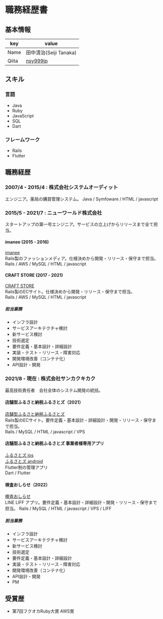 # 職務経歴書
## 基本情報
|key|value|
|---|-----|
|Name|田中清治(Seiji Tanaka)|
|Qiita|[nsy999jp](http://qiita.com/nsy999jp)|

## スキル
### 言語
- Java
- Ruby
- JavaScript
- SQL
- Dart

### フレームワーク
- Rails
- Flutter

## 職務経歴
### 2007/4 - 2015/4 : 株式会社システムオーディット
エンジニア。薬局の購買管理システム。
Java / Symfoware / HTML / javascript

### 2015/5 - 2021/7 : ニューワールド株式会社
スタートアップの第一号エンジニア。サービスの立上げからリリースまで全て担当。

#### imanee (2015 - 2016)
[imanee](https://www.value-press.com/pressrelease/141428)  
Rails製のファッションメディア。仕様決めから開発・リリース・保守まで担当。  
Rails / AWS / MySQL / HTML / javascript  

#### CRAFT STORE (2017 - 2021)
[CRAFT STORE](https://www.craft-store.jp/)  
Rails製のECサイト。仕様決めから開発・リリース・保守まで担当。  
Rails / AWS / MySQL / HTML / javascript  

##### 担当業務
- インフラ設計
- サービスアーキテクチャ検討
- 新サービス検討
- 技術選定
- 要件定義・基本設計・詳細設計
- 実装・テスト・リリース・障害対応
- 開発環境改善（コンテナ化）
- API設計・開発

### 2021/8 - 現在 : 株式会社サンカクキカク
最高技術責任者　会社全体のシステム開発の統括。

#### 店舗型ふるさと納税ふるさとズ（2021）
[店舗型ふるさと納税ふるさとズ](https://furusatos.com)  
Rails製のECサイト。要件定義・基本設計・詳細設計・開発・リリース・保守まで担当。  
Rails / MySQL / HTML / javascript  / VPS

#### 店舗型ふるさと納税ふるさとズ 事業者様専用アプリ
[ふるさとズ ios](https://itunes.apple.com/WebObjects/MZStore.woa/wa/viewSoftware?id=1632550284)  
[ふるさとズ android](https://play.google.com/store/apps/details?id=com.suncackikaku.furusatos.store)  
Flutter制の管理アプリ   
Dart / Flutter

#### 検査おしらせ（2022）
[検査おしらせ](https://osirase.jp)  
LINE LIFF アプリ。要件定義・基本設計・詳細設計・開発・リリース・保守まで担当。 
Rails / MySQL / HTML / javascript  / VPS / LIFF

##### 担当業務
- インフラ設計
- サービスアーキテクチャ検討
- 新サービス検討
- 技術選定
- 要件定義・基本設計・詳細設計
- 実装・テスト・リリース・障害対応
- 開発環境改善（コンテナ化）
- API設計・開発
- PM

## 受賞歴
- 第7回フクオカRuby大賞 AWS賞
